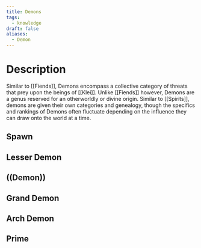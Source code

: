 ```yaml
---
title: Demons
tags:
  - knowledge
draft: false
aliases:
  - Demon
---
```

# Description
Similar to [[Fiends]], Demons encompass a collective category of threats that prey upon the beings of [[Klei]]. Unlike [[Fiends]] however, Demons are a genus reserved for an otherworldly or divine origin. Similar to [[Spirits]], demons are given their own categories and genealogy, though the specifics and rankings of Demons often fluctuate depending on the influence they can draw onto the world at a time.


## Spawn
## Lesser Demon

## ((Demon))

## Grand Demon

## Arch Demon

## Prime